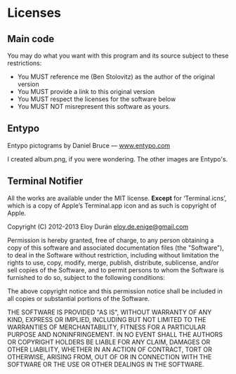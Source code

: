 # Licenses

## Main code

You may do what you want with this program and its source subject to these restrictions:

- You MUST reference me (Ben Stolovitz) as the author of the original version
- You MUST provide a link to this original version
- You MUST respect the licenses for the software below
- You MUST NOT misrepresent this software as yours.

## Entypo

Entypo pictograms by Daniel Bruce — www.entypo.com

I created album.png, if you were wondering. The other images are Entypo's.

## Terminal Notifier

All the works are available under the MIT license. **Except** for
‘Terminal.icns’, which is a copy of Apple’s Terminal.app icon and as such is
copyright of Apple.

Copyright (C) 2012-2013 Eloy Durán <eloy.de.enige@gmail.com>

Permission is hereby granted, free of charge, to any person obtaining a copy of
this software and associated documentation files (the "Software"), to deal in
the Software without restriction, including without limitation the rights to
use, copy, modify, merge, publish, distribute, sublicense, and/or sell copies
of the Software, and to permit persons to whom the Software is furnished to do
so, subject to the following conditions:

The above copyright notice and this permission notice shall be included in all
copies or substantial portions of the Software.

THE SOFTWARE IS PROVIDED "AS IS", WITHOUT WARRANTY OF ANY KIND, EXPRESS OR
IMPLIED, INCLUDING BUT NOT LIMITED TO THE WARRANTIES OF MERCHANTABILITY,
FITNESS FOR A PARTICULAR PURPOSE AND NONINFRINGEMENT. IN NO EVENT SHALL THE
AUTHORS OR COPYRIGHT HOLDERS BE LIABLE FOR ANY CLAIM, DAMAGES OR OTHER
LIABILITY, WHETHER IN AN ACTION OF CONTRACT, TORT OR OTHERWISE, ARISING FROM,
OUT OF OR IN CONNECTION WITH THE SOFTWARE OR THE USE OR OTHER DEALINGS IN THE
SOFTWARE.